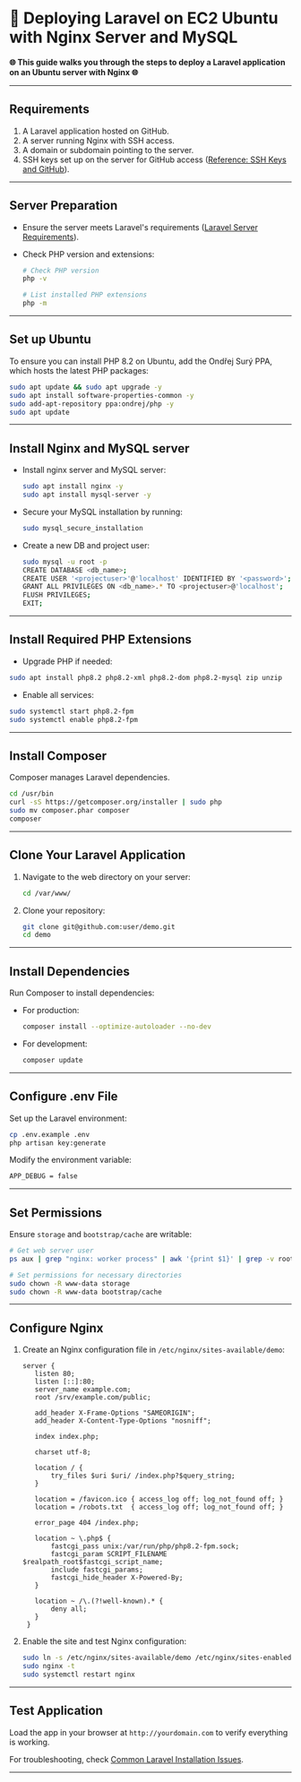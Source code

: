# 🚀 Deploying Laravel on EC2 Ubuntu with Nginx Server and MySQL

**🌐 This guide walks you through the steps to deploy a Laravel application on an Ubuntu server with Nginx 🌐**

---

## Requirements

1. A Laravel application hosted on GitHub.
2. A server running Nginx with SSH access.
3. A domain or subdomain pointing to the server.
4. SSH keys set up on the server for GitHub access ([Reference: SSH Keys and GitHub](https://codewithsusan.com/notes/ssh-keys-and-github)).

---

## Server Preparation

- Ensure the server meets Laravel's requirements ([Laravel Server Requirements](https://laravel.com/docs/deployment#server-requirements)).
- Check PHP version and extensions:

  ```bash
  # Check PHP version
  php -v

  # List installed PHP extensions
  php -m
  ```

---

## Set up Ubuntu

To ensure you can install PHP 8.2 on Ubuntu, add the Ondřej Surý PPA, which hosts the latest PHP packages:

```bash
sudo apt update && sudo apt upgrade -y
sudo apt install software-properties-common -y
sudo add-apt-repository ppa:ondrej/php -y
sudo apt update
```

---

## Install Nginx and MySQL server

- Install nginx server and MySQL server:

  ```bash
  sudo apt install nginx -y
  sudo apt install mysql-server -y
  ```

- Secure your MySQL installation by running:
  ```bash
  sudo mysql_secure_installation
  ```

- Create a new DB and project user:
  ```bash
  sudo mysql -u root -p
  CREATE DATABASE <db_name>;
  CREATE USER '<projectuser>'@'localhost' IDENTIFIED BY '<password>';
  GRANT ALL PRIVILEGES ON <db_name>.* TO <projectuser>@'localhost';
  FLUSH PRIVILEGES;
  EXIT;
  ```

---

## Install Required PHP Extensions

- Upgrade PHP if needed:

```bash
sudo apt install php8.2 php8.2-xml php8.2-dom php8.2-mysql zip unzip
```

- Enable all services:

```bash
sudo systemctl start php8.2-fpm
sudo systemctl enable php8.2-fpm
```

---

## Install Composer

Composer manages Laravel dependencies.

```bash
cd /usr/bin
curl -sS https://getcomposer.org/installer | sudo php
sudo mv composer.phar composer
composer
```

---

## Clone Your Laravel Application

1. Navigate to the web directory on your server:
   ```bash
   cd /var/www/
   ```
2. Clone your repository:
   ```bash
   git clone git@github.com:user/demo.git
   cd demo
   ```

---

## Install Dependencies

Run Composer to install dependencies:

- For production:
  ```bash
  composer install --optimize-autoloader --no-dev
  ```
- For development:
  ```bash
  composer update
  ```

---

## Configure .env File

Set up the Laravel environment:

```bash
cp .env.example .env
php artisan key:generate
```

Modify the environment variable:

```bash
APP_DEBUG = false
```

---

## Set Permissions

Ensure `storage` and `bootstrap/cache` are writable:

```bash
# Get web server user
ps aux | grep "nginx: worker process" | awk '{print $1}' | grep -v root

# Set permissions for necessary directories
sudo chown -R www-data storage
sudo chown -R www-data bootstrap/cache
```

---

## Configure Nginx

1. Create an Nginx configuration file in `/etc/nginx/sites-available/demo`:

   ```nginx
   server {
      listen 80;
      listen [::]:80;
      server_name example.com;
      root /srv/example.com/public;

      add_header X-Frame-Options "SAMEORIGIN";
      add_header X-Content-Type-Options "nosniff";

      index index.php;

      charset utf-8;

      location / {
          try_files $uri $uri/ /index.php?$query_string;
      }

      location = /favicon.ico { access_log off; log_not_found off; }
      location = /robots.txt  { access_log off; log_not_found off; }

      error_page 404 /index.php;

      location ~ \.php$ {
          fastcgi_pass unix:/var/run/php/php8.2-fpm.sock;
          fastcgi_param SCRIPT_FILENAME $realpath_root$fastcgi_script_name;
          include fastcgi_params;
          fastcgi_hide_header X-Powered-By;
      }

      location ~ /\.(?!well-known).* {
          deny all;
      }
    }
   ```

2. Enable the site and test Nginx configuration:

   ```bash
   sudo ln -s /etc/nginx/sites-available/demo /etc/nginx/sites-enabled
   sudo nginx -t
   sudo systemctl restart nginx
   ```

---

## Test Application

Load the app in your browser at `http://yourdomain.com` to verify everything is working.

For troubleshooting, check [Common Laravel Installation Issues](https://codewithsusan.com/notes/common-laravel-installation-issues).

---
